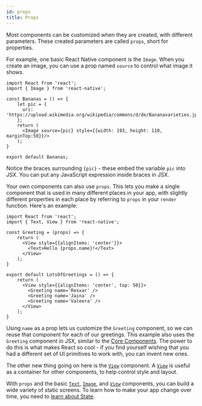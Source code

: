 ```yaml
---
id: props
title: Props
---
```


Most components can be customized when they are created, with different parameters. These created parameters are called `props`, short for properties.

For example, one basic React Native component is the `Image`. When you create an image, you can use a prop named `source` to control what image it shows.

```SnackPlayer name=Props
import React from 'react';
import { Image } from 'react-native';

const Bananas = () => {
    let pic = {
      uri: 'https://upload.wikimedia.org/wikipedia/commons/d/de/Bananavarieties.jpg'
    };
    return (
      <Image source={pic} style={{width: 193, height: 110, marginTop:50}}/>
    );
}

export default Bananas;
```

Notice the braces surrounding `{pic}` - these embed the variable `pic` into JSX. You can put any JavaScript expression inside braces in JSX.

Your own components can also use `props`. This lets you make a single component that is used in many different places in your app, with slightly different properties in each place by referring to `props` in your `render` function. Here's an example:

```SnackPlayer name=Props
import React from 'react';
import { Text, View } from 'react-native';

const Greeting = (props) => {
    return (
      <View style={{alignItems: 'center'}}>
        <Text>Hello {props.name}!</Text>
      </View>
    );
}

export default LotsOfGreetings = () => {
    return (
      <View style={{alignItems: 'center', top: 50}}>
        <Greeting name='Rexxar' />
        <Greeting name='Jaina' />
        <Greeting name='Valeera' />
      </View>
    );
}
```

Using `name` as a prop lets us customize the `Greeting` component, so we can reuse that component for each of our greetings. This example also uses the `Greeting` component in JSX, similar to the [Core Components](intro-react-native-components). The power to do this is what makes React so cool - if you find yourself wishing that you had a different set of UI primitives to work with, you can invent new ones.

The other new thing going on here is the [`View`](docs/view.md) component. A [`View`](docs/view.md) is useful as a container for other components, to help control style and layout.

With `props` and the basic [`Text`](docs/text.md), [`Image`](docs/image.md), and [`View`](docs/view.md) components, you can build a wide variety of static screens. To learn how to make your app change over time, you need to [learn about State](docs/state.md).
